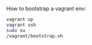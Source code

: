 How to bootstrap a vagrant env:

```bash
vagrant up
vagrant ssh
sudo su -
/vagrant/bootstrap.sh
```
